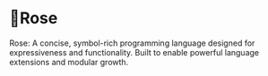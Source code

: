 # :rose:Rose
Rose: A concise, symbol-rich programming language designed for expressiveness and functionality. Built to enable powerful language extensions and modular growth.
